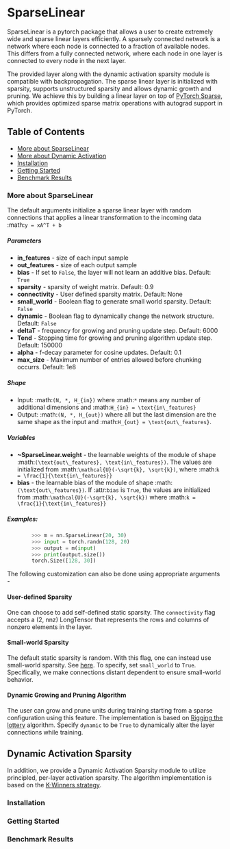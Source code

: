 # SparseLinear

SparseLinear is a pytorch package that allows a user to create extremely wide and sparse linear layers efficiently. A sparsely connected network is a network where each node is connected to a fraction of available nodes. This differs from a fully connected network, where each node in one layer is connected to every node in the next layer.

The provided layer along with the dynamic activation sparsity module is compatible with backpropagation. The sparse linear layer is initialized with sparsity, supports unstructured sparsity and allows dynamic growth and pruning. We achieve this by building a linear layer on top of [PyTorch Sparse](https://github.com/rusty1s/pytorch_sparse), which provides optimized sparse matrix operations with autograd support in PyTorch.

## Table of Contents

- [More about SparseLinear](#intro)
- [More about Dynamic Activation](#kwin)
- [Installation](#install)
- [Getting Started](#usage)
- [Benchmark Results](#results)

### More about SparseLinear <a name="intro"></a>
The default arguments initialize a sparse linear layer with random connections that applies a linear transformation to the incoming data :math:`y = xA^T + b` 

##### Parameters

- **in_features** - size of each input sample
- **out_features** - size of each output sample
- **bias** - If set to ``False``, the layer will not learn an additive bias. Default: ``True``
- **sparsity** - sparsity of weight matrix. Default: 0.9
- **connectivity** - User defined sparsity matrix. Default: None
- **small_world** - Boolean flag to generate small world sparsity. Default: ``False``
- **dynamic** - Boolean flag to dynamically change the network structure. Default: ``False``
- **deltaT** - frequency for growing and pruning update step. Default: 6000
- **Tend** - Stopping time for growing and pruning algorithm update step. Default: 150000
- **alpha** - f-decay parameter for cosine updates. Default: 0.1
- **max_size** - Maximum number of entries allowed before chunking occurrs. Default: 1e8

##### Shape

- Input: :math:`(N, *, H_{in})` where :math:`*` means any number of additional dimensions and :math:`H_{in} = \text{in\_features}`
- Output: :math:`(N, *, H_{out})` where all but the last dimension are the same shape as the input and :math:`H_{out} = \text{out\_features}`.

##### Variables 

- **~SparseLinear.weight** - the learnable weights of the module of shape :math:`(\text{out\_features}, \text{in\_features})`. The values are initialized from :math:`\mathcal{U}(-\sqrt{k}, \sqrt{k})`, where :math:`k = \frac{1}{\text{in\_features}}`
- **bias** - the learnable bias of the module of shape :math:`(\text{out\_features})`. If :attr:`bias` is ``True``, the values are initialized from :math:`\mathcal{U}(-\sqrt{k}, \sqrt{k})` where :math:`k = \frac{1}{\text{in\_features}}`

##### Examples:

```python
        >>> m = nn.SparseLinear(20, 30)
        >>> input = torch.randn(128, 20)
        >>> output = m(input)
        >>> print(output.size())
        torch.Size([128, 30])
```

The following customization can also be done using appropriate arguments -

#### User-defined Sparsity

One can choose to add self-defined static sparsity. The `connectivity` flag accepts a (2, nnz) LongTensor that represents the rows and columns of nonzero elements in the layer. 

#### Small-world Sparsity

The default static sparsity is random. With this flag, one can instead use small-world sparsity. See [here](https://en.wikipedia.org/wiki/Small-world_network). To specify, set `small_world` to `True`. Specifically, we make connections distant dependent to ensure small-world behavior.

#### Dynamic Growing and Pruning Algorithm

The user can grow and prune units during training starting from a sparse configuration using this feature. The implementation is based on [Rigging the lottery](https://arxiv.org/pdf/1911.11134.pdf) algorithm. Specify `dynamic` to be `True` to dynamically alter the layer connections while training. 

## Dynamic Activation Sparsity <a name="kwin"></a>

In addition, we provide a Dynamic Activation Sparsity module to utilize principled, per-layer activation sparsity. The algorithm implementation is based on the [K-Winners strategy](https://arxiv.org/pdf/1903.11257.pdf). 

### Installation <a name="install"></a>

### Getting Started <a name="usage"></a>

### Benchmark Results <a name="results"></a>
